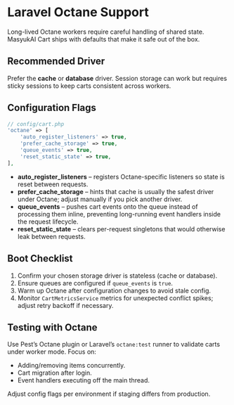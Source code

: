 # Laravel Octane Support

Long-lived Octane workers require careful handling of shared state. MasyukAI Cart ships with defaults that make it safe out of the box.

## Recommended Driver

Prefer the **cache** or **database** driver. Session storage can work but requires sticky sessions to keep carts consistent across workers.

## Configuration Flags

```php
// config/cart.php
'octane' => [
    'auto_register_listeners' => true,
    'prefer_cache_storage' => true,
    'queue_events' => true,
    'reset_static_state' => true,
],
```

- **auto_register_listeners** – registers Octane-specific listeners so state is reset between requests.
- **prefer_cache_storage** – hints that cache is usually the safest driver under Octane; adjust manually if you pick another driver.
- **queue_events** – pushes cart events onto the queue instead of processing them inline, preventing long-running event handlers inside the request lifecycle.
- **reset_static_state** – clears per-request singletons that would otherwise leak between requests.

## Boot Checklist

1. Confirm your chosen storage driver is stateless (cache or database).
2. Ensure queues are configured if `queue_events` is `true`.
3. Warm up Octane after configuration changes to avoid stale config.
4. Monitor `CartMetricsService` metrics for unexpected conflict spikes; adjust retry backoff if necessary.

## Testing with Octane

Use Pest’s Octane plugin or Laravel’s `octane:test` runner to validate carts under worker mode. Focus on:

- Adding/removing items concurrently.
- Cart migration after login.
- Event handlers executing off the main thread.

Adjust config flags per environment if staging differs from production.
